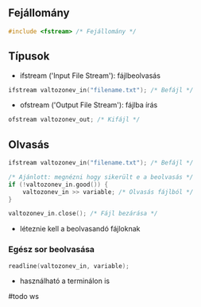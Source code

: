 ## Fejállomány
```cpp
#include <fstream> /* Fejállomány */
```
## Típusok
- ifstream ('Input File Stream'): fájlbeolvasás
```cpp
ifstream valtozonev_in("filename.txt"); /* Befájl */
```
- ofstream ('Output File Stream'): fájlba írás
```cpp
ofstream valtozonev_out; /* Kifájl */
```
## Olvasás
```cpp
ifstream valtozonev_in("filename.txt"); /* Befájl */

/* Ajánlott: megnézni hogy sikerült e a beolvasás */
if (!valtozonev_in.good()) {
	valtozonev_in >> variable; /* Olvasás fájlból */
}

valtozonev_in.close(); /* Fájl bezárása */
```
- léteznie kell a beolvasandó fájloknak
### Egész sor beolvasása
```cpp
readline(valtozonev_in, variable);
```
- használható a terminálon is

#todo 
ws